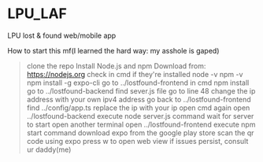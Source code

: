 # LPU_LAF
LPU lost &amp; found web/mobile app

How to start this mf(I learned the hard way: my asshole is gaped)
>clone the repo
>Install Node.js and npm
>Download from: https://nodejs.org
>check in cmd if they're installed
>node -v
>npm -v
>npm install -g expo-cli
>go to ../lostfound-frontend in cmd
>npm install
>go to ../lostfound-backend
>find sever.js file
>go to line 48
>change the ip address with your own ipv4 address
>go back to ../lostfound-frontend
>find ../config/app.ts
>replace the ip with your ip
>open cmd again
>open ../lostfound-backend
>execute node server.js command
>wait for server to start
>open another terminal
>open ../lostfound-frontend
>execute npm start command
>download expo from the google play store
>scan the qr code using expo
>press w to open web view
>if issues persist, consult ur daddy(me)
